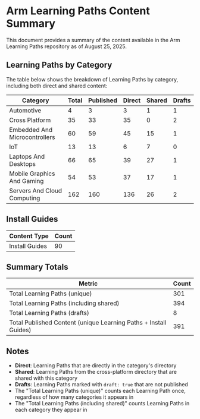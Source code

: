# Arm Learning Paths Content Summary

This document provides a summary of the content available in the Arm Learning Paths repository as of August 25, 2025.

## Learning Paths by Category

The table below shows the breakdown of Learning Paths by category, including both direct and shared content:

| Category | Total | Published | Direct | Shared | Drafts |
|----------|-------|-----------|--------|--------|--------|
| Automotive | 4 | 3 | 3 | 1 | 1 |
| Cross Platform | 35 | 33 | 35 | 0 | 2 |
| Embedded And Microcontrollers | 60 | 59 | 45 | 15 | 1 |
| IoT | 13 | 13 | 6 | 7 | 0 |
| Laptops And Desktops | 66 | 65 | 39 | 27 | 1 |
| Mobile Graphics And Gaming | 54 | 53 | 37 | 17 | 1 |
| Servers And Cloud Computing | 162 | 160 | 136 | 26 | 2 |

## Install Guides

| Content Type | Count |
|--------------|-------|
| Install Guides | 90 |

## Summary Totals

| Metric | Count |
|--------|-------|
| Total Learning Paths (unique) | 301 |
| Total Learning Paths (including shared) | 394 |
| Total Learning Paths (drafts) | 8 |
| Total Published Content (unique Learning Paths + Install Guides) | 391 |

## Notes

- **Direct**: Learning Paths that are directly in the category's directory
- **Shared**: Learning Paths from the cross-platform directory that are shared with this category
- **Drafts**: Learning Paths marked with `draft: true` that are not published
- The "Total Learning Paths (unique)" counts each Learning Path once, regardless of how many categories it appears in
- The "Total Learning Paths (including shared)" counts Learning Paths in each category they appear in
